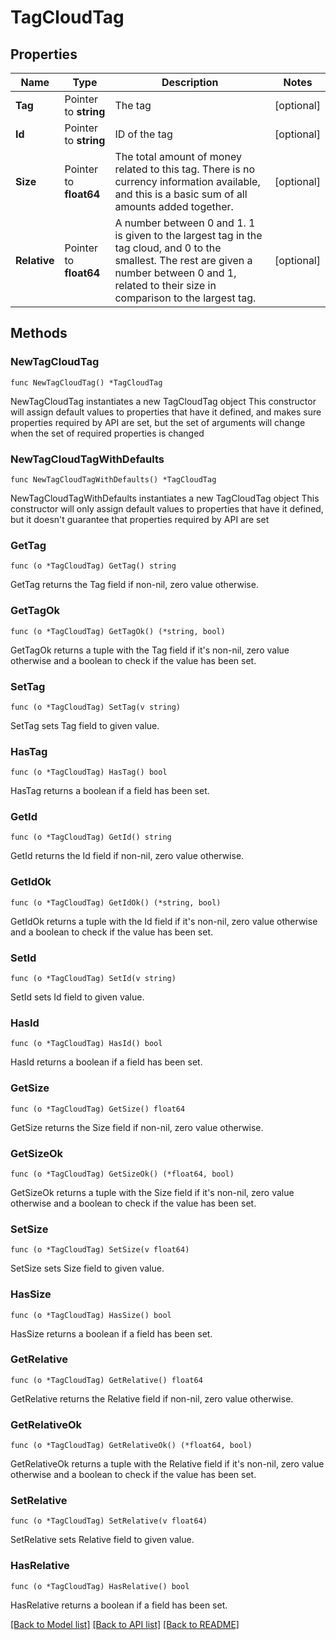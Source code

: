 # TagCloudTag

## Properties

Name | Type | Description | Notes
------------ | ------------- | ------------- | -------------
**Tag** | Pointer to **string** | The tag | [optional] 
**Id** | Pointer to **string** | ID of the tag | [optional] 
**Size** | Pointer to **float64** | The total amount of money related to this tag. There is no currency information available, and this is a basic sum of all amounts added together. | [optional] 
**Relative** | Pointer to **float64** | A number between 0 and 1. 1 is given to the largest tag in the tag cloud, and 0 to the smallest. The rest are given a number between 0 and 1, related to their size in comparison to the largest tag. | [optional] 

## Methods

### NewTagCloudTag

`func NewTagCloudTag() *TagCloudTag`

NewTagCloudTag instantiates a new TagCloudTag object
This constructor will assign default values to properties that have it defined,
and makes sure properties required by API are set, but the set of arguments
will change when the set of required properties is changed

### NewTagCloudTagWithDefaults

`func NewTagCloudTagWithDefaults() *TagCloudTag`

NewTagCloudTagWithDefaults instantiates a new TagCloudTag object
This constructor will only assign default values to properties that have it defined,
but it doesn't guarantee that properties required by API are set

### GetTag

`func (o *TagCloudTag) GetTag() string`

GetTag returns the Tag field if non-nil, zero value otherwise.

### GetTagOk

`func (o *TagCloudTag) GetTagOk() (*string, bool)`

GetTagOk returns a tuple with the Tag field if it's non-nil, zero value otherwise
and a boolean to check if the value has been set.

### SetTag

`func (o *TagCloudTag) SetTag(v string)`

SetTag sets Tag field to given value.

### HasTag

`func (o *TagCloudTag) HasTag() bool`

HasTag returns a boolean if a field has been set.

### GetId

`func (o *TagCloudTag) GetId() string`

GetId returns the Id field if non-nil, zero value otherwise.

### GetIdOk

`func (o *TagCloudTag) GetIdOk() (*string, bool)`

GetIdOk returns a tuple with the Id field if it's non-nil, zero value otherwise
and a boolean to check if the value has been set.

### SetId

`func (o *TagCloudTag) SetId(v string)`

SetId sets Id field to given value.

### HasId

`func (o *TagCloudTag) HasId() bool`

HasId returns a boolean if a field has been set.

### GetSize

`func (o *TagCloudTag) GetSize() float64`

GetSize returns the Size field if non-nil, zero value otherwise.

### GetSizeOk

`func (o *TagCloudTag) GetSizeOk() (*float64, bool)`

GetSizeOk returns a tuple with the Size field if it's non-nil, zero value otherwise
and a boolean to check if the value has been set.

### SetSize

`func (o *TagCloudTag) SetSize(v float64)`

SetSize sets Size field to given value.

### HasSize

`func (o *TagCloudTag) HasSize() bool`

HasSize returns a boolean if a field has been set.

### GetRelative

`func (o *TagCloudTag) GetRelative() float64`

GetRelative returns the Relative field if non-nil, zero value otherwise.

### GetRelativeOk

`func (o *TagCloudTag) GetRelativeOk() (*float64, bool)`

GetRelativeOk returns a tuple with the Relative field if it's non-nil, zero value otherwise
and a boolean to check if the value has been set.

### SetRelative

`func (o *TagCloudTag) SetRelative(v float64)`

SetRelative sets Relative field to given value.

### HasRelative

`func (o *TagCloudTag) HasRelative() bool`

HasRelative returns a boolean if a field has been set.


[[Back to Model list]](../README.md#documentation-for-models) [[Back to API list]](../README.md#documentation-for-api-endpoints) [[Back to README]](../README.md)



